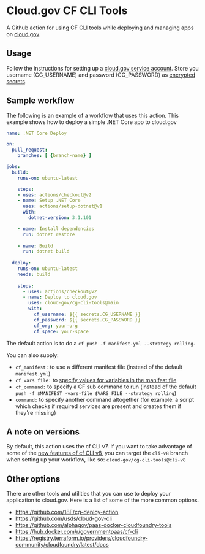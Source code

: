 # Cloud.gov CF CLI Tools

A Github action for using CF CLI tools while deploying and managing apps on [cloud.gov](https://cloud.gov).

## Usage

Follow the instructions for setting up a [cloud.gov service account](https://cloud.gov/docs/services/cloud-gov-service-account/). Store you username (CG_USERNAME) and password (CG_PASSWORD) as [encrypted secrets](https://help.github.com/en/actions/configuring-and-managing-workflows/creating-and-storing-encrypted-secrets). 

## Sample workflow

The following is an example of a workflow that uses this action. This example shows how to deploy a simple .NET Core app to cloud.gov

```yml
name: .NET Core Deploy

on:
  pull_request:
    branches: [ {branch-name} ]

jobs:
  build:
    runs-on: ubuntu-latest

    steps:
    - uses: actions/checkout@v2
    - name: Setup .NET Core
      uses: actions/setup-dotnet@v1
      with:
        dotnet-version: 3.1.101

    - name: Install dependencies
      run: dotnet restore
      
    - name: Build
      run: dotnet build 
      
  deploy:
    runs-on: ubuntu-latest
    needs: build
    
    steps:
      - uses: actions/checkout@v2
      - name: Deploy to cloud.gov
        uses: cloud-gov/cg-cli-tools@main
        with: 
          cf_username: ${{ secrets.CG_USERNAME }}
          cf_password: ${{ secrets.CG_PASSWORD }}
          cf_org: your-org
          cf_space: your-space

```

The default action is to do a `cf push -f manifest.yml --strategy rolling`.

You can also supply:

- `cf_manifest:` to use a different manifest file (instead of the default `manifest.yml`)
- `cf_vars_file:` to [specify values for variables in the manifest file](https://docs.cloudfoundry.org/devguide/deploy-apps/manifest-attributes.html#variable-substitution)
- `cf_command:` to specify a CF sub command to run (instead of the default `push -f $MANIFEST -vars-file $VARS_FILE --strategy rolling`)
- `command:` to specify another command altogether (for example: a script which checks if required services are present and creates them if they're missing)

## A note on versions

By default, this action uses the cf CLI v7. If you want to take advantage of some of the [new features of cf CLI v8](https://docs.cloudfoundry.org/cf-cli/v8.html#new-workflows), you can target the `cli-v8` branch when setting up your workflow, like so: `cloud-gov/cg-cli-tools@cli-v8`

## Other options

There are other tools and utilities that you can use to deploy your application to cloud.gov. Here is a list of some of the more common options.

* https://github.com/18F/cg-deploy-action
* https://github.com/usds/cloud-gov-cli
* https://github.com/alphagov/paas-docker-cloudfoundry-tools 
* https://hub.docker.com/r/governmentpaas/cf-cli 
* https://registry.terraform.io/providers/cloudfoundry-community/cloudfoundry/latest/docs 
